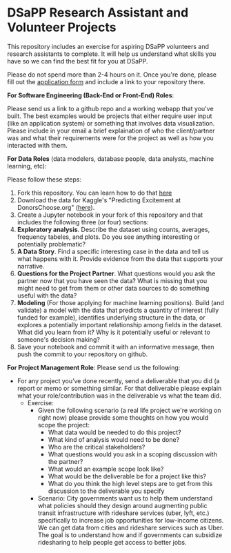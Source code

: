 # DSaPP Research Assistant and Volunteer Projects
This repository includes an exercise for aspiring DSaPP volunteers and research assistants to complete. It will help us understand what skills you have so we can find the best fit for you at DSaPP.

Please do not spend more than 2-4 hours on it. Once you're done, please fill out the [application form](https://datascience.wufoo.com/forms/s8nvonf1kpaa3c/) and include a link to your repository there.

**For Software Engineering (Back-End or Front-End) Roles**: 

Please send us a link to a github repo and a working webapp that you've built. The best examples would be projects that either require user input (like an application system) or something that involves data visualization. Please include in your email a brief explaination of who the client/partner was and what their requirements were for the project as well as how you interacted with them.


**For Data Roles** (data modelers, database people, data analysts, machine learning, etc): 

Please follow these steps:

1. Fork this repository. You can learn how to do that [here](https://help.github.com/articles/fork-a-repo/)
2. Download the data for Kaggle's "Predicting Excitement at DonorsChoose.org" ([here](https://www.kaggle.com/c/kdd-cup-2014-predicting-excitement-at-donors-choose/data)).
3. Create a Jupyter notebook in your fork of this repository and that includes the following three (or four) sections:
  1. **Exploratory analysis**. Describe the dataset using counts, averages, frequency tabeles, and plots. Do you see anything interesting or potentially problematic?
  2. **A Data Story**. Find a specific interesting case in the data and tell us what happens with it. Provide evidence from the data that supports your narrative.
  3. **Questions for the Project Partner**. What questions would you ask the partner now that you have seen the data? What is missing that you might need to get from them or other data sources to do something useful with the data?
  4. **Modeling** (For those applying for machine learning positions). Build (and validate) a model with the data that predicts a quantity of interest (fully funded for example), identifies underlying structure in the data, or explores a potentially important relationship among fields in the dataset. What did you learn from it? Why is it potentially useful or relevant to someone's decision making?
  5. Save your notebook and commit it with an informative message, then push the commit to your repository on github.


**For Project Management Role**: 
Please send us the following:
* For any project you’ve done recently, send a deliverable that you did (a report or memo or something similar. For that deliverable please explain what your role/contribution was in the deliverable vs what the team did.
  * Exercise: 
    * Given the following scenario (a real life project we're working on right now)  please provide some thoughts on how you would scope the project: 
      * What data would be needed to do this project?
      * What kind of analysis would need to be done? 
      * Who are the critical stakeholders? 
      * What questions would you ask in a scoping discussion with the partner?
      * What would an example scope look like?
      * What would be the deliverable be for a project like this? 
      * What do you think the high level steps are to get from this discussion to the deliverable you specify
    * Scenario: City governments want us to help them understand what policies should they design around augmenting public transit infrastructure with rideshare services (uber, lyft, etc.) specifically to increase job opportunities for low-income citizens. We can get data from cities and rideshare services such as Uber. The goal is to understand how and if governments can subsidize ridesharing to help people get access to better jobs.
